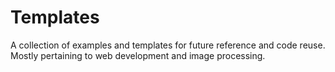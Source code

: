Templates
=========

A collection of examples and templates for future reference and code reuse. Mostly pertaining to web development and image processing. 
